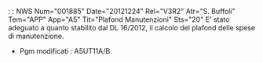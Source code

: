  :  : NWS Num="001885" Date="20121224" Rel="V3R2" Atr="S. Buffoli" Tem="APP" App="A5" Tit="Plafond Manutenzioni" Sts="20"
E' stato adeguato a quanto stabilito dal DL 16/2012, il calcolo del plafond delle spese di manutenzione.

* Pgm modificati :  A5UT11A/B.
